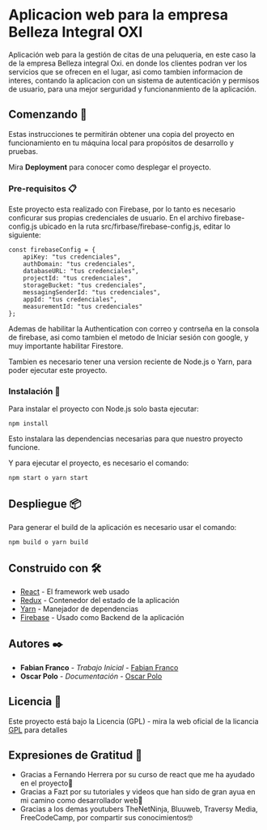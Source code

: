 # Aplicacion web para la empresa Belleza Integral OXI

Aplicación web para la gestión de citas de una peluqueria, en este caso la de la empresa Belleza integral Oxi.
en donde los clientes podran ver los servicios que se ofrecen en el lugar, asi como tambien informacion de interes,
contando la aplicacion con un sistema de autenticación y permisos de usuario, para una mejor serguridad y funcionanmiento
de la aplicación.

## Comenzando 🚀

Estas instrucciones te permitirán obtener una copia del proyecto en funcionamiento en tu máquina local para propósitos de desarrollo y pruebas.

Mira **Deployment** para conocer como desplegar el proyecto.


### Pre-requisitos 📋

Este proyecto esta realizado con Firebase, por lo tanto es necesario conficurar sus propias credenciales de usuario.
En el archivo firebase-config.js ubicado en la ruta src/firbase/firebase-config.js, editar lo siguiente: 

```
const firebaseConfig = {
    apiKey: "tus credenciales",
    authDomain: "tus credenciales",
    databaseURL: "tus credenciales",
    projectId: "tus credenciales",
    storageBucket: "tus credenciales",
    messagingSenderId: "tus credenciales",
    appId: "tus credenciales",
    measurementId: "tus credenciales"
};
```
Ademas de habilitar la Authentication con correo y contrseña en la consola de firebase, asi como tambien el metodo de 
Iniciar sesión con google, y muy importante habilitar Firestore.

Tambien es necesario tener una version reciente de Node.js o Yarn, para poder ejecutar este proyecto.

### Instalación 🔧

Para instalar el proyecto con Node.js solo basta ejecutar:

```
npm install
```

Esto instalara las dependencias necesarias para que nuestro proyecto funcione.

Y para ejecutar el proyecto, es necesario el comando:

```
npm start o yarn start
```

## Despliegue 📦

Para generar el build de la aplicación es necesario usar el comando:

```
npm build o yarn build
```

## Construido con 🛠️

* [React](https://es.reactjs.org/docs/getting-started.html) - El framework web usado
* [Redux](https://firebase.google.com/) - Contenedor del estado de la aplicación
* [Yarn](https://yarnpkg.com/getting-started) - Manejador de dependencias
* [Firebase](https://firebase.google.com/) - Usado como Backend de la aplicación

## Autores ✒️

* **Fabian Franco** - *Trabajo Inicial* - [Fabian Franco](https://github.com/franco762)
* **Oscar Polo** - *Documentación* - [Oscar Polo](https://github.com/oscar-polo)

## Licencia 📄

Este proyecto está bajo la Licencia (GPL) - mira la web oficial de la licancia [GPL](https://www.gnu.org/licenses/licenses.es.html) para detalles

## Expresiones de Gratitud 🎁

* Gracias a Fernando Herrera por su curso de react que me ha ayudado en el proyecto📢
* Gracias a Fazt por su tutoriales y videos que han sido de gran ayua en mi camino como desarrollador web📢
* Gracias a los demas youtubers TheNetNinja, Bluuweb, Traversy Media, FreeCodeCamp, por compartir sus conocimientos🤓
